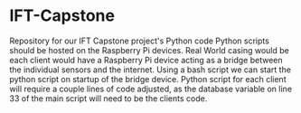 # IFT-Capstone
Repository for our IFT Capstone project's Python code
Python scripts should be hosted on the Raspberry Pi devices. 
Real World casing would be each client would have a Raspberry Pi device acting as a bridge between the individual sensors and the internet. 
Using a bash script we can start the python script on startup of the bridge device. 
Python script for each client will require a couple lines of code adjusted, as the database variable on line 33 of the main script will need to be the clients code.
